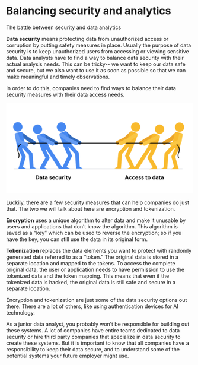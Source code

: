 # Balancing security and analytics

The battle between security and data analytics

**Data security** means protecting data from unauthorized access or corruption by putting safety measures in place. Usually the purpose of data security is to keep unauthorized users from accessing or viewing sensitive data. Data analysts have to find a way to balance data security with their actual analysis needs. This can be tricky-- we want to keep our data safe and secure, but we also want to use it as soon as possible so that we can make meaningful and timely observations. 

In order to do this, companies need to find ways to balance their data security measures with their data access needs. 

![img](img/security1.png)

Luckily, there are a few security measures that can help companies do just that. The two we will talk about here are encryption and tokenization. 

**Encryption** uses a unique algorithm to alter data and make it unusable by users and applications that don’t know the algorithm. This algorithm is saved as a “key” which can be used to reverse the encryption; so if you have the key, you can still use the data in its original form.  

**Tokenization** replaces the data elements you want to protect with randomly generated data referred to as a “token.” The original data is stored in a separate location and mapped to the tokens. To access the complete original data, the user or application needs to have permission to use the tokenized data and the token mapping. This means that even if the tokenized data is hacked, the original data is still safe and secure in a separate location. 

Encryption and tokenization are just some of the data security options out there. There are a lot of others, like using authentication devices for AI technology. 

As a junior data analyst, you probably won’t be responsible for building out these systems. A lot of companies have entire teams dedicated to data security or hire third party companies that specialize in data security to create these systems. But it is important to know that all companies have a responsibility to keep their data secure, and to understand some of the potential systems your future employer might use. 
